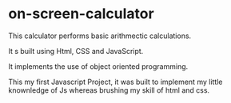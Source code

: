 # on-screen-calculator
This calculator performs basic arithmectic calculations.

It s built using Html, CSS and JavaScript.

It implements the use of object oriented programming.

This my first Javascript Project, it was built to implement my little knownledge of Js whereas brushing my skill of html and css.
